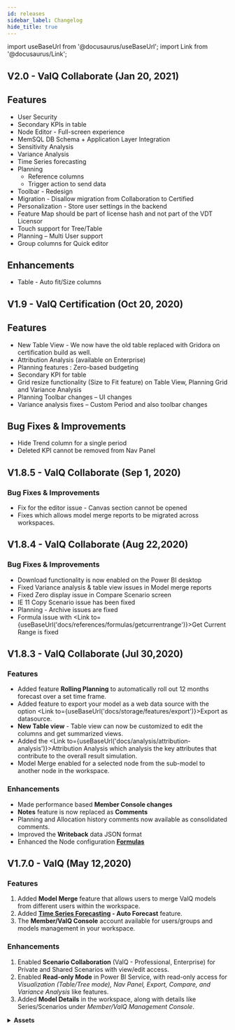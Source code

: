 ```yaml
---
id: releases
sidebar_label: Changelog
hide_title: true
---
```


import useBaseUrl from '@docusaurus/useBaseUrl';
import Link from '@docusaurus/Link';

## V2.0 - ValQ Collaborate (Jan 20, 2021)

## Features

* <Link to={useBaseUrl('docs/storage/features/user-security')}>User Security</Link>
* <Link to={useBaseUrl('docs/model/node#7-secondary-kpis')}>Secondary KPIs in table</Link>
* Node Editor - Full-screen experience
* MemSQL DB Schema + Application Layer Integration
* Sensitivity Analysis
* Variance Analysis
* Time Series forecasting 
* Planning
  - Reference columns
  - Trigger action to send data
* Toolbar - Redesign
* Migration - Disallow migration from Collaboration to Certified
* Personalization - Store user settings in the backend
* Feature Map should be part of license hash and not part of the VDT Licensor
* <Link to={useBaseUrl('docs/simulation/touch-support')}>Touch support</Link> for Tree/Table
* Planning – Multi User support
* Group columns for Quick editor

## Enhancements

* Table - Auto fit/Size columns

## V1.9 - ValQ Certification (Oct 20, 2020)

## Features

- New Table View - We now have the old table replaced with Gridora on certification build as well.
- Attribution Analysis (available on Enterprise)
- Planning features : Zero-based budgeting
- Secondary KPI for table
- Grid resize functionality (Size to Fit feature) on Table View, Planning Grid and Variance Analysis
- Planning Toolbar changes – UI changes
- <Link to={useBaseUrl('docs/analysis/variance_analysis')}>Variance analysis</Link> fixes – Custom Period and also toolbar changes

## Bug Fixes & Improvements

- Hide Trend column for a single period
- Deleted KPI cannot be removed from Nav Panel

<!-- 
<details>
    <ul>
    <li><a href={useBaseUrl('https://valq.com/blogs/whats-new-in-valq-1-9/')} download>What’s new in ValQ 1.9?</a></li>
    </ul>
    <summary>
    <b>Assets</b>
    </summary>
</details>
-->

## V1.8.5 - ValQ Collaborate (Sep 1, 2020)

### Bug Fixes & Improvements

- Fix for the editor issue - Canvas section cannot be opened
- Fixes which allows model merge reports to be migrated across workspaces.

## V1.8.4 - ValQ Collaborate (Aug 22,2020)

### Bug Fixes & Improvements

- Download functionality is now enabled on the Power BI desktop
- Fixed Variance analysis & table view issues in Model merge reports
- Fixed Zero display issue in Compare Scenario screen
- IE 11 Copy Scenario issue has been fixed
- Planning - Archive issues are fixed
- Formula issue with <Link to={useBaseUrl('docs/references/formulas/getcurrentrange')}>Get Current Range</Link> is fixed

## V1.8.3 - ValQ Collaborate (Jul 30,2020)

### Features
* Added feature **Rolling Planning** to automatically roll out 12 months forecast over a set time frame.
* Added feature to export your model as a web data source with the option <Link to={useBaseUrl('docs/storage/features/export')}>Export as datasource</Link>.
* **New Table view** - Table view can now be customized to edit the columns and get summarized views.
* Added the <Link to={useBaseUrl('docs/analysis/attribution-analysis')}>Attribution Analysis</Link> which analysis the key attributes that contribute to the overall result simulation.
* <Link to={useBaseUrl('docs/storage/features/model-merge')}>Model Merge</Link> enabled for a selected node from the sub-model to another node in the workspace.
  
### Enhancements
* Made performance based **Member Console changes**
* **Notes** feature is now replaced as **Comments**
* Planning and Allocation history comments now available as consolidated comments.
* Improved the **Writeback** data JSON format
* Enhanced the Node configuration [**Formulas**](https://docs.ValQ.com/docs/faq/formula-list)

<!--
<details>
    <ul>
    <li><a href={useBaseUrl('https://valq.com/blogs/whats-new-in-valq-1-8/')}>What's New in ValQ 1.8?</a></li>
    </ul>
    <summary>
    <b>Assets</b>
    </summary>
</details>
-->

## V1.7.0 - ValQ (May 12,2020)

### Features

1. Added **Model Merge** feature that allows users to merge ValQ models from different users within the workspace.
1. Added **[Time Series Forecasting](https://docs.ValQ.com/docs/planning/time_series) - Auto Forecast** feature.
2. The **Member/ValQ Console** account available for users/groups and models management in your workspace.

### Enhancements

1. Enabled **Scenario Collaboration** (ValQ - Professional, Enterprise) for Private and Shared Scenarios with view/edit access.
1. Enabled **Read-only Mode** in Power BI Service, with read-only access for *Visualization (Table/Tree mode), Nav Panel, Export, Compare, and Variance Analysis* like features.
1. Added **Model Details** in the workspace, along with details like Series/Scenarios under *Member/ValQ Management Console*.
   
<details>
    <ul>
    <li>Webstore link to the visual - <a href="https://appsource.microsoft.com/en-us/product/power-bi-visuals/WA200000006?src=KenSciblog52&tab=Overview">ValQ Collaborate v1.7.0</a></li>
    </ul>
    <summary>
    <b>Assets</b>
    </summary>  
</details>